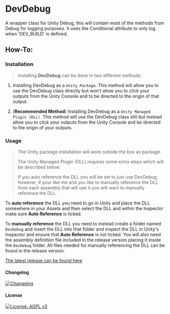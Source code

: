 # DevDebug
A wrapper class for Unity Debug, this will contain most of the methods
from Debug for logging purposes. It uses the Conditional attribute
to only log when 'DEV_BUILD' is defined.

## How-To:

### Installation

> Installing **DevDebug** can be done in two different methods:

1. Installing DevDebug as a `Unity Package`. This method will allow you to use
the DevDebug class directly but won't allow you to click your 
outputs from the Unity Console and to be directed to the origin of that output.

2. (**Recommended Method**) Installing DevDebug as a 
`Unity Managed Plugin (DLL)`. This method will use the DevDebug class still
but instead allow you to click your outputs from the Unity Console
and be directed to the origin of your outputs.


### Usage
> The Unity package installation will work outside the box as package.
> 
> The Unity Managed  Plugin (DLL) requires some extra steps which will be described below:
> 
> If you auto reference the DLL you will be set to just use DevDebug; however,
if your like me and you like to manually reference the DLL from each assembly
that will use it you will want to manually reference the DLL.

To **auto reference** the DLL you need to go in Unity and place the DLL
somewhere in your Assets and then select the DLL and within the Inspector
make sure **Auto Reference** is ticked.

To **manually reference** the DLL you need to instead create a folder
named `DevDebug` and insert the DLL into that folder and inspect the DLL in
Unity's Inspector and ensure that **Auto Reference** is not ticked. You
will also need the assembly definition file included in the release version
placing it inside the `DevDebug` folder. All files needed for manually
referencing the DLL can be found in the release version.

[The latest release can be found here](https://github.com/dev-syn/dev-debug/releases/latest)


#### Changelog
[![Changelog](https://img.shields.io/badge/Changelog-Keep%20A%20Changelog-yellow)](CHANGELOG.md)
#### License
[![License: AGPL v3](https://img.shields.io/badge/License-AGPL_v3-blue.svg)](LICENSE.md)

